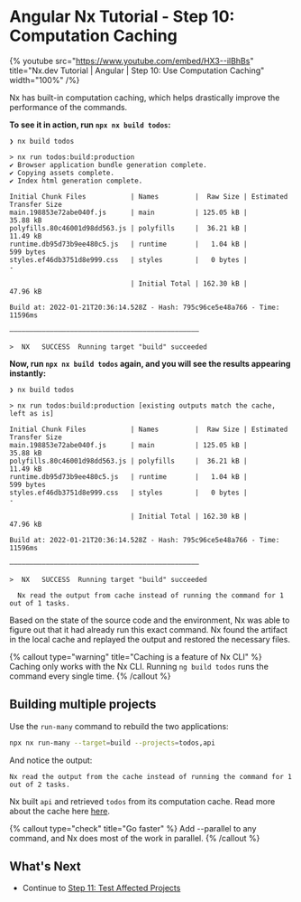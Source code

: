 # Angular Nx Tutorial - Step 10: Computation Caching

{% youtube
src="https://www.youtube.com/embed/HX3--ilBhBs"
title="Nx.dev Tutorial | Angular | Step 10: Use Computation Caching"
width="100%" /%}

Nx has built-in computation caching, which helps drastically improve the performance of the commands.

**To see it in action, run `npx nx build todos`:**

```shell
❯ nx build todos

> nx run todos:build:production
✔ Browser application bundle generation complete.
✔ Copying assets complete.
✔ Index html generation complete.

Initial Chunk Files           | Names         |  Raw Size | Estimated Transfer Size
main.198853e72abe040f.js      | main          | 125.05 kB |                35.88 kB
polyfills.80c46001d98dd563.js | polyfills     |  36.21 kB |                11.49 kB
runtime.db95d73b9ee480c5.js   | runtime       |   1.04 kB |               599 bytes
styles.ef46db3751d8e999.css   | styles        |   0 bytes |                       -

                              | Initial Total | 162.30 kB |                47.96 kB

Build at: 2022-01-21T20:36:14.528Z - Hash: 795c96ce5e48a766 - Time: 11596ms

———————————————————————————————————————————————

>  NX   SUCCESS  Running target "build" succeeded
```

**Now, run `npx nx build todos` again, and you will see the results appearing instantly:**

```shell
❯ nx build todos

> nx run todos:build:production [existing outputs match the cache, left as is]

Initial Chunk Files           | Names         |  Raw Size | Estimated Transfer Size
main.198853e72abe040f.js      | main          | 125.05 kB |                35.88 kB
polyfills.80c46001d98dd563.js | polyfills     |  36.21 kB |                11.49 kB
runtime.db95d73b9ee480c5.js   | runtime       |   1.04 kB |               599 bytes
styles.ef46db3751d8e999.css   | styles        |   0 bytes |                       -

                              | Initial Total | 162.30 kB |                47.96 kB

Build at: 2022-01-21T20:36:14.528Z - Hash: 795c96ce5e48a766 - Time: 11596ms

———————————————————————————————————————————————

>  NX   SUCCESS  Running target "build" succeeded

  Nx read the output from cache instead of running the command for 1 out of 1 tasks.
```

Based on the state of the source code and the environment, Nx was able to figure out that it had already run this exact command. Nx found the artifact in the local cache and replayed the output and restored the necessary files.

{% callout type="warning" title="Caching is a feature of Nx CLI" %}
Caching only works with the Nx CLI. Running `ng build todos` runs the command every single time.
{% /callout %}

## Building multiple projects

Use the `run-many` command to rebuild the two applications:

```sh
npx nx run-many --target=build --projects=todos,api
```

And notice the output:

```shell
Nx read the output from the cache instead of running the command for 1 out of 2 tasks.
```

Nx built `api` and retrieved `todos` from its computation cache. Read more about the cache here [here](/concepts/how-caching-works).

{% callout type="check" title="Go faster" %}
Add --parallel to any command, and Nx does most of the work in parallel.
{% /callout %}

## What's Next

- Continue to [Step 11: Test Affected Projects](/angular-tutorial/11-test-affected-projects)
